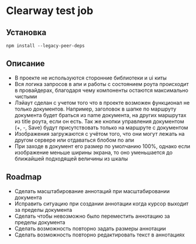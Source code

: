 # Clearway test job

## Установка
```
npm install --legacy-peer-deps
```
## Описание
- В проекте не используются сторонние библиотеки и ui киты
- Вся логика запросов в апи и работы с состоянием роута происходит в провайдерах, благодаря чему компоненты остаются максимально чистыми
- Лэйаут сделан с учетом того что в проекте возможен функционал не только документов. Например, заголовок в шапке по маршруту документа будет браться из 
name документа, на других маршрутах из title роута, если он есть. Так же кнопки управления документом (+, -, Save) будут присутствовать 
только на маршруте с документом
- Изображения загружаются с учётом того, что они могут лежать на другом сервере или отдаваться блобом по апи
- При заходе в документ его размер по умолчанию 100%, однако если изображение меньше ширины экрана, то оно уменьшается до ближайшей подходящей 
величины из шкалы

## Roadmap
- Сделать масштабирование аннотаций при масштабировании документа
- Исправить ситуацию при создании аннотации когда курсор выходит за пределы документа
- Сделать чтобы невозможно было переместить аннотацию за пределы документа
- Сделать возможность повторно задать размеры аннотации
- Сделать возможность повторно редактировать текст в аннотациях
